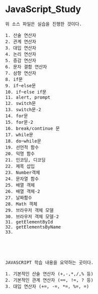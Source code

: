 # JavaScript_Study

<pre>
위 소스 파일은 실습을 진행한 것이다.

1. 산술 연산자
2. 관계 연산자
3. 대입 연산자
4. 논리 연산자
5. 증감 연산자
6. 문자 결합 연산자
7. 삼항 연산자
8. if문
9. if~else문
10. if~else if문
11. alert, prompt
12. switch문
13. switch문-2
14. for문
15. for문-2
16. break/continue 문
17. while문
18. do~while문
19. 선언적 함수
20. 익명 함수
21. 인코딩, 디코딩
22. 제목 삽입
23. Number객체
24. 문자열 함수
25. 배열 객체
26. 배열 객체-2
27. 날짜함수
28. Math 객체
29. 브라우저 객체 모델
30. 브라우저 객체 모델-2
31. getElementById
32. getElementsByName
33. 




</pre>

<pre>
JAVASCRIPT 학습 내용을 요약하는 곳이다.

1. 기본적인 산술 연산자 (+,-,*,/,% 등)
2. 기본적인 관계 연산자 (==, !=, ? 등)
3. 대입 연산자 (+=, -=, *=, %=, =)



</pre>
